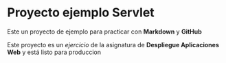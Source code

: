 # Proyecto ejemplo Servlet

Este un proyecto de ejemplo para practicar con **Markdown** y **GitHub**

Este proyecto es un *ejercicio* de la asignatura de **Despliegue Aplicaciones Web** y está listo para produccion
